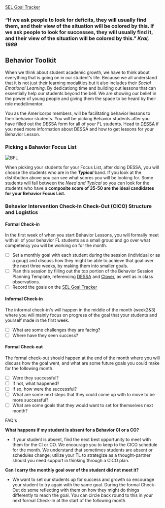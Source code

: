 [SEL Goal Tracker](https://cityyear.sharepoint.com/teams/lax/SitePages/SELgoal.aspx)

### **“If we ask people to look for deficits, they will usually find them, and their view of the situation will be colored by this. If we ask people to look for successes, they will usually find it, and their view of the situation will be colored by this.”** _Kral, 1989_

## Behavior Toolkit

When we think about student academic growth, we have to think about everything that is going on in our student's life. Because we all understand that it is not just their learning modalities but it also includes their _Social Emotional Learning_. By dedicationg time and building out lessons that can essentially help our students beyond the bell. We are showing our belief in the power of young people and giving them the space to be heard by their role model/mentor.

You as the Americorps members, will be facilitating behavior lessons to their behavior students. You will be picking Behavior students after you have filled out the DESSA form for all of your FL students. Head to [DESSA](dessa.md) if you need more information about DESSA and how to get lessons for your Behavior Lesson.

### Picking a Bahavior Focus List

![BFL](/_images/BehaviorFL.png)

When picking your students for your Focus List, after doing DESSA, you will choose the students who are in the _**Typical**_ band. If you look at the distribution above you can see what scores you will be looking for. Some students will fall between the _Need and Typical_ so you can look for the students who have a **composite score of 35-50 are the ideal candidates for your Behavior Focus List.**

### Behavior Intervention Check-In Check-Out (CICO) Structure and Logistics

<!-- tabs:start -->

#### **Formal Check-in**

In the first week of when you start Behavior Lessons, you will formally meet with all of your behavior FL students as a small groud and go over what competency you will be working on for the month.
- [ ] Set a monthly goal with each student during the session (individual or as a goup) and discuss how they might be able to achieve that goal over the next three weeks, by making them into smaller goals.
- [ ] Plan this session by filling out the top portion of the Behavior Session Planning Template, referencing [DESSA](dessa.md) and [Clover](clover.md), as well as in class observations.
- [ ] Record the goals on the [SEL Goal Tracker](https://cityyear.sharepoint.com/teams/lax/SitePages/SELgoal.aspx)

#### **Informal Check-in**

The informal check-in's will happen in the middle of the month (week2&3) where you will mainly focus on progress of the goal that your students and yourself made in the first week.
- [ ] What are some challenges they are facing?
- [ ] Where have they seen success? 

#### **Formal Check-out**

The formal check-out should happen at the end of the month where you will discuss how the goal went, and what are some future goals you could make for the following month.
- [ ] Were they successful?
- [ ] If not, what happened?
- [ ] If so, how were the successful?
- [ ] What are some next steps that they could come up with to move to be more successful?
- [ ] What are some goals that they would want to set for themselves next month?

<!-- tabs:end -->

FAQ's

**What happens if my student is absent for a Behavior CI or a CO?**

- If your student is absent, find the next best opportunity to meet with them for the CI or CO. We
encourage you to keep to the CICO schedule for the month. We understand that sometimes students
are absent or schedules change; utilize your TL to strategize as a thought-partner should you need
support in thinking through a CICO plan.

**Can I carry the monthly goal over of the student did not meet it?**

- We want to set our students up for success and growth so encourage your student to try again with the
same goal. During the formal Check-Out do some reflecting with them on how they might do things
differently to reach the goal. You can circle back round to this in your next formal Check-In at the start
of the following month.
